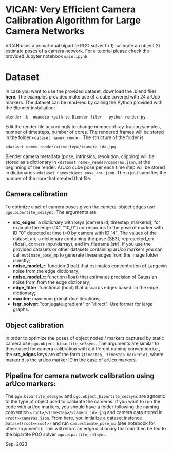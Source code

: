 # VICAN: Very Efficient Camera Calibration Algorithm for Large Camera Networks
VICAN uses a primal-dual bipartite PGO solver to 1) calibrate an object 2) estimate poses of a camera network. For a tutorial please check the provided Jupyter notebook `main.ipynb`

# Dataset
In case you want to use the provided dataset, download the .blend files **here**. The examples provided make use of a cube covered with 24 arUco markers. The dataset can be rendered by calling the Python provided with the Blender installation:

`blender -b -noaudio <path to Blender file> --python render.py`

Edit the render file accordingly to change number of ray-tracing samples, number of timesteps, number of cores. The rendered frames will be stored in the folder `<dataset name>_render`. The structure of the folder is 

`<dataset name>_render/<timestep>/<camera_id>.jpg`

Blender camera metadata (pose, intrinsics, resolution, clipping) will be stored as a dictionary in `<dataset name>_render/cameras.json`, at the beginning of the render.
ArUco cube pose per each time step will be stored in dictionaries `<dataset name>object_pose_<n>.json`. The n just specifies the number of the core that created that file.

## Camera calibration
To optimize a set of camera poses given the camera-object edges use `pgo.bipartite_se3sync`. The arguments are

* **src_edges**: a dictionary with keys (camera id, timestep_markerid), for example the edge ("4", "10_0") corresponds to the pose of marker with ID "0" detected at time t=0 by camera with ID "4". The values of the dataset are a dictionary containing the pose (SE3), reprojected_err (float), corners (np.ndarray), and im_filename (str). If you use the provided datasets or other datasets containing arUco markers you can call `estimate_pose_mp` to generate these edges from the image folder directly;
* **noise_model_r**: function (float) that estimates concentration of Langevin noise from the edge dictionary;
* **noise_model_t**: function (float) that estimates precision of Gaussian noise from from the edge dictionary;
* **edge_filter**: functional (bool) that discards edges based on the edge dictionary;
* **maxiter**: maximum primal-dual iterations;
* **lsqr_solver**: "conjugate_gradient" or "direct". Use former for large graphs.

## Object calibration
In order to optimize the poses of object nodes / markers captured by static camera use `pgo.object_bipartite_se3sync`. The arguments are similar to those used for camera calibration with a different naming convention i.e., the **src_edges** keys are of the form `(timestep, timestep_markerid)`, where markerid is the arUco marker ID in the case of arUco markers.

## Pipeline for camera network calibration using arUco markers:
The `pgo.bipartite_se3sync` and `pgo.object_bipartite_se3sync` are agnostic to the type of object used to calibrate the cameras. If you want to run the code with arUco markers, you should have a folder following the naming convention `<root>/<timestep>/<camera_id>.jpg` and camera data stored in `<root>/cameras.json`. From here, you initialize a dataset instance `Dataset(root=<root>)` and run `cam.estimate_pose_mp` (see notebook for other arguments). This will return an edge dictionary that can then be fed to the bipartite PGO solver `pgo.bipartite_se3sync`.

Sep, 2023
